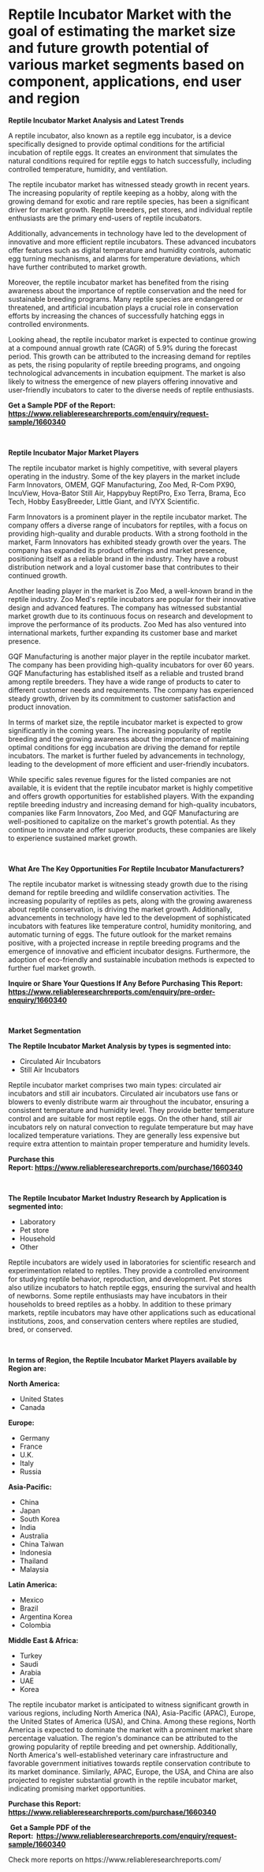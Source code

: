 <p><h1>Reptile Incubator Market with the goal of estimating the market size and future growth potential of various market segments based on component, applications, end user and region</h1></p><p><strong>Reptile Incubator Market Analysis and Latest Trends</strong></p>
<p><p>A reptile incubator, also known as a reptile egg incubator, is a device specifically designed to provide optimal conditions for the artificial incubation of reptile eggs. It creates an environment that simulates the natural conditions required for reptile eggs to hatch successfully, including controlled temperature, humidity, and ventilation.</p><p>The reptile incubator market has witnessed steady growth in recent years. The increasing popularity of reptile keeping as a hobby, along with the growing demand for exotic and rare reptile species, has been a significant driver for market growth. Reptile breeders, pet stores, and individual reptile enthusiasts are the primary end-users of reptile incubators.</p><p>Additionally, advancements in technology have led to the development of innovative and more efficient reptile incubators. These advanced incubators offer features such as digital temperature and humidity controls, automatic egg turning mechanisms, and alarms for temperature deviations, which have further contributed to market growth.</p><p>Moreover, the reptile incubator market has benefited from the rising awareness about the importance of reptile conservation and the need for sustainable breeding programs. Many reptile species are endangered or threatened, and artificial incubation plays a crucial role in conservation efforts by increasing the chances of successfully hatching eggs in controlled environments.</p><p>Looking ahead, the reptile incubator market is expected to continue growing at a compound annual growth rate (CAGR) of 5.9% during the forecast period. This growth can be attributed to the increasing demand for reptiles as pets, the rising popularity of reptile breeding programs, and ongoing technological advancements in incubation equipment. The market is also likely to witness the emergence of new players offering innovative and user-friendly incubators to cater to the diverse needs of reptile enthusiasts.</p></p>
<p><strong>Get a Sample PDF of the Report:&nbsp; <a href="https://www.reliableresearchreports.com/enquiry/request-sample/1660340">https://www.reliableresearchreports.com/enquiry/request-sample/1660340</a></strong></p>
<p>&nbsp;</p>
<p><strong>Reptile Incubator Major Market Players</strong></p>
<p><p>The reptile incubator market is highly competitive, with several players operating in the industry. Some of the key players in the market include Farm Innovators, OMEM, GQF Manufacturing, Zoo Med, R-Com PX90, IncuView, Hova-Bator Still Air, Happybuy ReptiPro, Exo Terra, Brama, Eco Tech, Hobby EasyBreeder, Little Giant, and IVYX Scientific.</p><p>Farm Innovators is a prominent player in the reptile incubator market. The company offers a diverse range of incubators for reptiles, with a focus on providing high-quality and durable products. With a strong foothold in the market, Farm Innovators has exhibited steady growth over the years. The company has expanded its product offerings and market presence, positioning itself as a reliable brand in the industry. They have a robust distribution network and a loyal customer base that contributes to their continued growth.</p><p>Another leading player in the market is Zoo Med, a well-known brand in the reptile industry. Zoo Med's reptile incubators are popular for their innovative design and advanced features. The company has witnessed substantial market growth due to its continuous focus on research and development to improve the performance of its products. Zoo Med has also ventured into international markets, further expanding its customer base and market presence.</p><p>GQF Manufacturing is another major player in the reptile incubator market. The company has been providing high-quality incubators for over 60 years. GQF Manufacturing has established itself as a reliable and trusted brand among reptile breeders. They have a wide range of products to cater to different customer needs and requirements. The company has experienced steady growth, driven by its commitment to customer satisfaction and product innovation.</p><p>In terms of market size, the reptile incubator market is expected to grow significantly in the coming years. The increasing popularity of reptile breeding and the growing awareness about the importance of maintaining optimal conditions for egg incubation are driving the demand for reptile incubators. The market is further fueled by advancements in technology, leading to the development of more efficient and user-friendly incubators.</p><p>While specific sales revenue figures for the listed companies are not available, it is evident that the reptile incubator market is highly competitive and offers growth opportunities for established players. With the expanding reptile breeding industry and increasing demand for high-quality incubators, companies like Farm Innovators, Zoo Med, and GQF Manufacturing are well-positioned to capitalize on the market's growth potential. As they continue to innovate and offer superior products, these companies are likely to experience sustained market growth.</p></p>
<p>&nbsp;</p>
<p><strong>What Are The Key Opportunities For Reptile Incubator Manufacturers?</strong></p>
<p><p>The reptile incubator market is witnessing steady growth due to the rising demand for reptile breeding and wildlife conservation activities. The increasing popularity of reptiles as pets, along with the growing awareness about reptile conservation, is driving the market growth. Additionally, advancements in technology have led to the development of sophisticated incubators with features like temperature control, humidity monitoring, and automatic turning of eggs. The future outlook for the market remains positive, with a projected increase in reptile breeding programs and the emergence of innovative and efficient incubator designs. Furthermore, the adoption of eco-friendly and sustainable incubation methods is expected to further fuel market growth.</p></p>
<p><strong>Inquire or Share Your Questions If Any Before Purchasing This Report: <a href="https://www.reliableresearchreports.com/enquiry/pre-order-enquiry/1660340">https://www.reliableresearchreports.com/enquiry/pre-order-enquiry/1660340</a></strong></p>
<p>&nbsp;</p>
<p><strong>Market Segmentation</strong></p>
<p><strong>The Reptile Incubator Market Analysis by types is segmented into:</strong></p>
<p><ul><li>Circulated Air Incubators</li><li>Still Air Incubators</li></ul></p>
<p><p>Reptile incubator market comprises two main types: circulated air incubators and still air incubators. Circulated air incubators use fans or blowers to evenly distribute warm air throughout the incubator, ensuring a consistent temperature and humidity level. They provide better temperature control and are suitable for most reptile eggs. On the other hand, still air incubators rely on natural convection to regulate temperature but may have localized temperature variations. They are generally less expensive but require extra attention to maintain proper temperature and humidity levels.</p></p>
<p><strong>Purchase this Report:&nbsp;<a href="https://www.reliableresearchreports.com/purchase/1660340">https://www.reliableresearchreports.com/purchase/1660340</a></strong></p>
<p>&nbsp;</p>
<p><strong>The Reptile Incubator Market Industry Research by Application is segmented into:</strong></p>
<p><ul><li>Laboratory</li><li>Pet store</li><li>Household</li><li>Other</li></ul></p>
<p><p>Reptile incubators are widely used in laboratories for scientific research and experimentation related to reptiles. They provide a controlled environment for studying reptile behavior, reproduction, and development. Pet stores also utilize incubators to hatch reptile eggs, ensuring the survival and health of newborns. Some reptile enthusiasts may have incubators in their households to breed reptiles as a hobby. In addition to these primary markets, reptile incubators may have other applications such as educational institutions, zoos, and conservation centers where reptiles are studied, bred, or conserved.</p></p>
<p>&nbsp;</p>
<p><strong>In terms of Region, the Reptile Incubator Market Players available by Region are:</strong></p>
<p>
    <p> <strong> North America: </strong>
        <ul>
            <li>United States</li>
            <li>Canada</li>
        </ul>
        </p> 
    <p> <strong> Europe: </strong>
        <ul>
            <li>Germany</li>
            <li>France</li>
            <li>U.K.</li>
            <li>Italy</li>
            <li>Russia</li>
        </ul>
        </p> 
    <p> <strong> Asia-Pacific: </strong>
        <ul>
            <li>China</li>
            <li>Japan</li>
            <li>South Korea</li>
            <li>India</li>
            <li>Australia</li>
            <li>China Taiwan</li>
            <li>Indonesia</li>
            <li>Thailand</li>
            <li>Malaysia</li>
        </ul>
        </p> 
    <p> <strong> Latin America: </strong>
        <ul>
            <li>Mexico</li>
            <li>Brazil</li>
            <li>Argentina Korea</li>
            <li>Colombia</li>
        </ul>
        </p> 
    <p> <strong> Middle East & Africa: </strong>
        <ul>
            <li>Turkey</li>
            <li>Saudi</li>
            <li>Arabia</li>
            <li>UAE</li>
            <li>Korea</li>
        </ul>
    </p>
    </p>
<p><p>The reptile incubator market is anticipated to witness significant growth in various regions, including North America (NA), Asia-Pacific (APAC), Europe, the United States of America (USA), and China. Among these regions, North America is expected to dominate the market with a prominent market share percentage valuation. The region's dominance can be attributed to the growing popularity of reptile breeding and pet ownership. Additionally, North America's well-established veterinary care infrastructure and favorable government initiatives towards reptile conservation contribute to its market dominance. Similarly, APAC, Europe, the USA, and China are also projected to register substantial growth in the reptile incubator market, indicating promising market opportunities.</p></p>
<p><strong>Purchase this Report: <a href="https://www.reliableresearchreports.com/purchase/1660340">https://www.reliableresearchreports.com/purchase/1660340</a></strong></p>
<p>&nbsp;<strong>Get a Sample PDF of the Report:&nbsp;&nbsp;<a href="https://www.reliableresearchreports.com/enquiry/request-sample/1660340">https://www.reliableresearchreports.com/enquiry/request-sample/1660340</a></strong></p>
<p><strong></strong></p>
<p>Check more reports on https://www.reliableresearchreports.com/</p>